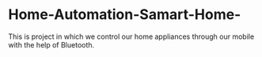 # Home-Automation-Samart-Home-
This is project in which we control our home appliances through our mobile with the help of Bluetooth. 
